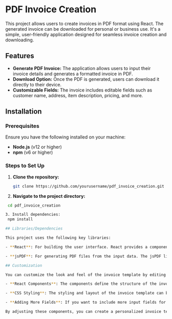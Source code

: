 # PDF Invoice Creation

This project allows users to create invoices in PDF format using React. The generated invoice can be downloaded for personal or business use. It's a simple, user-friendly application designed for seamless invoice creation and downloading.

## Features

- **Generate PDF Invoice:** The application allows users to input their invoice details and generates a formatted invoice in PDF.
- **Download Option:** Once the PDF is generated, users can download it directly to their device.
- **Customizable Fields:** The invoice includes editable fields such as customer name, address, item description, pricing, and more.

## Installation

### Prerequisites

Ensure you have the following installed on your machine:
- **Node.js** (v12 or higher)
- **npm** (v6 or higher)

### Steps to Set Up

1. **Clone the repository:**
   ```bash
   git clone https://github.com/yourusername/pdf_invoice_creation.git

2. **Navigate to the project directory:**
  ```bash
   cd pdf_invoice_creation

3. Install dependencies:
   npm install

## Libraries/Dependencies

This project uses the following key libraries:

- **React**: For building the user interface. React provides a component-based architecture that makes it easy to manage the state and layout of the invoice creation form.
  
- **jsPDF**: For generating PDF files from the input data. The jsPDF library allows the dynamic creation of PDF files in the browser, enabling users to download their generated invoices.

## Customization

You can customize the look and feel of the invoice template by editing the React components. Here are a few areas you can modify:

- **React Components**: The components define the structure of the invoice and the form inputs. You can add new sections, adjust the existing ones, or change the layout.
  
- **CSS Styling**: The styling and layout of the invoice template can be modified by adjusting the CSS files. You can change fonts, colors, margins, padding, and overall design to suit your needs.
  
- **Adding More Fields**: If you want to include more input fields for additional information (like taxes, shipping address, etc.), simply modify the form in the React components to include those fields. You can also update the corresponding sections in the PDF generation logic to display the newly added fields.

By adjusting these components, you can create a personalized invoice template that fits your specific requirements.
